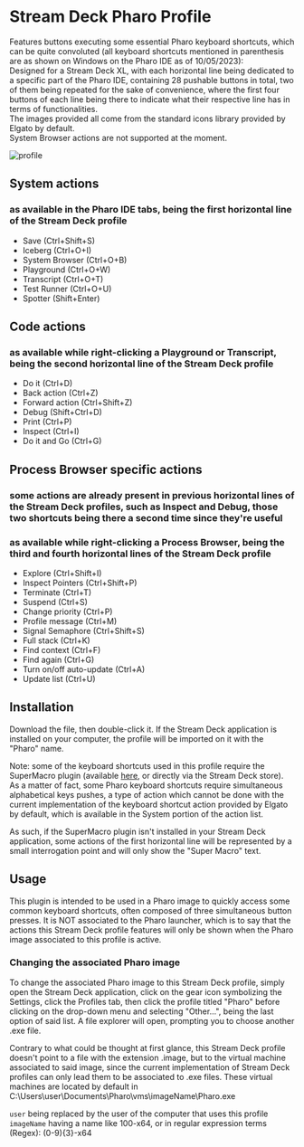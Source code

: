 # Stream Deck Pharo Profile
Features buttons executing some essential Pharo keyboard shortcuts, which can be quite convoluted (all keyboard shortcuts mentioned in parenthesis are as shown on Windows on the Pharo IDE as of 10/05/2023): \
Designed for a Stream Deck XL, with each horizontal line being dedicated to a specific part of the Pharo IDE, containing 28 pushable buttons in total, two of them being repeated for the sake of convenience, where the first four buttons of each line being there to indicate what their respective line has in terms of functionalities. \
The images provided all come from the standard icons library provided by Elgato by default. \
System Browser actions are not supported at the moment.

![profile](https://github.com/OpenSmock/PharoStreamDeck/assets/76944457/e9d6a12b-8e3c-4446-999f-5c48ec1bf64e)

## System actions 
### as available in the Pharo IDE tabs, being the first horizontal line of the Stream Deck profile
- Save (Ctrl+Shift+S)
- Iceberg (Ctrl+O+I)
- System Browser (Ctrl+O+B)
- Playground (Ctrl+O+W)
- Transcript (Ctrl+O+T)
- Test Runner (Ctrl+O+U)
- Spotter (Shift+Enter)

## Code actions 
### as available while right-clicking a Playground or Transcript, being the second horizontal line of the Stream Deck profile
- Do it (Ctrl+D)
- Back action (Ctrl+Z)
- Forward action (Ctrl+Shift+Z)
- Debug (Shift+Ctrl+D)
- Print (Ctrl+P)
- Inspect (Ctrl+I)
- Do it and Go (Ctrl+G)

## Process Browser specific actions 
### some actions are already present in previous horizontal lines of the Stream Deck profiles, such as Inspect and Debug, those two shortcuts being there a second time since they're useful
### as available while right-clicking a Process Browser, being the third and fourth horizontal lines of the Stream Deck profile
- Explore (Ctrl+Shift+I)
- Inspect Pointers (Ctrl+Shift+P)
- Terminate (Ctrl+T)
- Suspend (Ctrl+S)
- Change priority (Ctrl+P)
- Profile message (Ctrl+M)
- Signal Semaphore (Ctrl+Shift+S)
- Full stack (Ctrl+K)
- Find context (Ctrl+F)
- Find again (Ctrl+G)
- Turn on/off auto-update (Ctrl+A)
- Update list (Ctrl+U)

## Installation
Download the file, then double-click it. If the Stream Deck application is installed on your computer, the profile will be imported on it with the "Pharo" name.

Note: some of the keyboard shortcuts used in this profile require the SuperMacro plugin (available [here](https://github.com/BarRaider/streamdeck-supermacro), or directly via the Stream Deck store). As a matter of fact, some Pharo keyboard shortcuts require simultaneous alphabetical keys pushes, a type of action which cannot be done with the current implementation of the keyboard shortcut action provided by Elgato by default, which is available in the System portion of the action list. 

As such, if the SuperMacro plugin isn't installed in your Stream Deck application, some actions of the first horizontal line will be represented by a small interrogation point and will only show the "Super Macro" text.

## Usage
This plugin is intended to be used in a Pharo image to quickly access some common keyboard shortcuts, often composed of three simultaneous button presses.
It is NOT associated to the Pharo launcher, which is to say that the actions this Stream Deck profile features will only be shown when the Pharo image associated to this profile is active.

### Changing the associated Pharo image
To change the associated Pharo image to this Stream Deck profile, simply open the Stream Deck application, click on the gear icon symbolizing the Settings, click the Profiles tab, then click the profile titled "Pharo" before clicking on the drop-down menu and selecting "Other...", being the last option of said list. A file explorer will open, prompting you to choose another .exe file.

Contrary to what could be thought at first glance, this Stream Deck profile doesn't point to a file with the extension .image, but to the virtual machine associated to said image, since the current implementation of Stream Deck profiles can only lead them to be associated to .exe files. These virtual machines are located by default in C:\Users\user\Documents\Pharo\vms\imageName\Pharo.exe

`user` being replaced by the user of the computer that uses this profile \
`imageName` having a name like 100-x64, or in regular expression terms (Regex): (0-9){3}-x64
